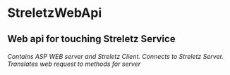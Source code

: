 # StreletzWebApi
## Web api for touching Streletz Service
###### Contains ASP WEB server and Streletz Client. Connects to Streletz Server. Translates web request to methods for server